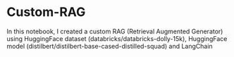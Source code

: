 # Custom-RAG
In this notebook, I created a custom RAG (Retrieval Augmented Generator) using HuggingFace dataset (databricks/databricks-dolly-15k), HuggingFace model (distilbert/distilbert-base-cased-distilled-squad) and LangChain
